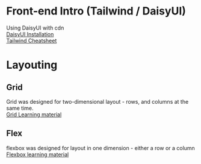 # Front-end Intro (Tailwind / DaisyUI)
Using DaisyUI with cdn 
<br>
[DaisyUI Installation](https://daisyui.com/docs/cdn/)
<br>
[Tailwind Cheatsheet](https://tailwindcomponents.com/cheatsheet/)

# Layouting

## Grid
Grid was designed for two-dimensional layout - rows, and columns at the same time.
<br>
[Grid Learning material](https://cssgridgarden.com/)


## Flex
flexbox was designed for layout in one dimension - either a row or a column
<br>
[Flexbox learning material](https://flexboxfroggy.com/)
